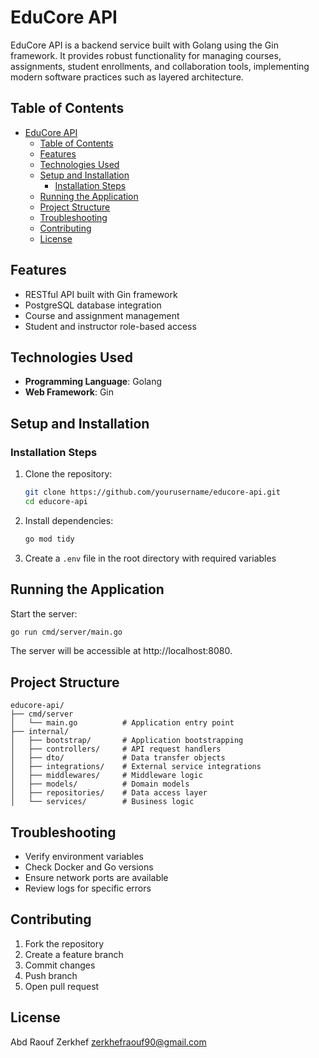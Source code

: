 # EduCore API

EduCore API is a backend service built with Golang using the Gin framework. It provides robust functionality for managing courses, assignments, student enrollments, and collaboration tools, implementing modern software practices such as layered architecture.

## Table of Contents
- [EduCore API](#educore-api)
  - [Table of Contents](#table-of-contents)
  - [Features](#features)
  - [Technologies Used](#technologies-used)
  - [Setup and Installation](#setup-and-installation)
    - [Installation Steps](#installation-steps)
  - [Running the Application](#running-the-application)
  - [Project Structure](#project-structure)
  - [Troubleshooting](#troubleshooting)
  - [Contributing](#contributing)
  - [License](#license)

## Features
- RESTful API built with Gin framework
- PostgreSQL database integration
- Course and assignment management
- Student and instructor role-based access

## Technologies Used
- **Programming Language**: Golang
- **Web Framework**: Gin
## Setup and Installation

### Installation Steps
1. Clone the repository:
   ```bash
   git clone https://github.com/yourusername/educore-api.git
   cd educore-api
   ```
2. Install dependencies:
   ```bash
   go mod tidy
   ```
3. Create a `.env` file in the root directory with required variables

## Running the Application
Start the server:
```bash
go run cmd/server/main.go
```
The server will be accessible at http://localhost:8080.

## Project Structure
```
educore-api/
├── cmd/server
│   └── main.go          # Application entry point
├── internal/
│   ├── bootstrap/       # Application bootstrapping
│   ├── controllers/     # API request handlers  
│   ├── dto/             # Data transfer objects
│   ├── integrations/    # External service integrations
│   ├── middlewares/     # Middleware logic
│   ├── models/          # Domain models
│   ├── repositories/    # Data access layer
│   └── services/        # Business logic
```

## Troubleshooting
- Verify environment variables
- Check Docker and Go versions
- Ensure network ports are available
- Review logs for specific errors

## Contributing
1. Fork the repository
2. Create a feature branch
3. Commit changes
4. Push branch
5. Open pull request

## License
Abd Raouf Zerkhef
zerkhefraouf90@gmail.com
